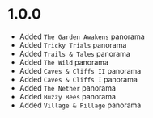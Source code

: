 # 1.0.0
- Added `The Garden Awakens` panorama
- Added `Tricky Trials` panorama
- Added `Trails & Tales` panorama
- Added `The Wild` panorama
- Added `Caves & Cliffs II` panorama
- Added `Caves & Cliffs I` panorama
- Added `The Nether` panorama
- Added `Buzzy Bees` panorama
- Added `Village & Pillage` panorama